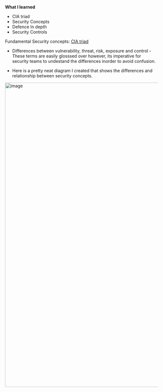 
**What I learned**

- CIA triad
- Security Concepts 
- Defence In depth 
- Security Controls 

Fundamental Security concepts: [CIA triad](https://murakaru.com/career-blog-1/f/building-secure-systems)
- Differences between vulnerability, threat, risk, exposure and control - These terms are easily glosssed over however, its imperative for security teams to undestand the differences inorder to avoid confusion. 

- Here is a pretty neat diagram I created that shows the differences and relationship between security concepts. 


<img width="1000" alt="image" src="https://user-images.githubusercontent.com/19290577/172467091-69aed2ba-be8f-487a-9099-8dfb89d45563.png">

